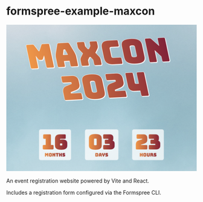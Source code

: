 # formspree-example-maxcon

![Maxcon website screenshot](/public/screenshot.png?raw=true "Maxcon 2024 event website screenshot")

An event registration website powered by Vite and React.

Includes a registration form configured via the Formspree CLI.
